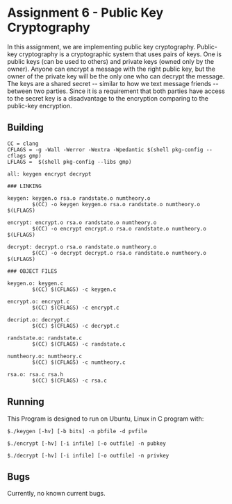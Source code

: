 # Assignment 6 - Public Key Cryptography

In this assignment, we are implementing public key cryptography. 
Public-key cryptography is a cryptographic system that uses pairs of keys. One is public keys (can be used to others) and private keys (owned only by the owner).
Anyone can encrypt a message with the right public key, but the owner of the private key will be the only one who can decrypt the message. 
The keys are a shared secret -- similar to how we text message friends --between two parties.
Since it is a requirement that both parties have access to the secret key is a disadvantage to the encryption comparing to the public-key encryption.

## Building

```
CC = clang
CFLAGS = -g -Wall -Werror -Wextra -Wpedantic $(shell pkg-config -- cflags gmp)
LFLAGS =  $(shell pkg-config --libs gmp)

all: keygen encrypt decrypt

### LINKING

keygen: keygen.o rsa.o randstate.o numtheory.o
        $(CC) -o keygen keygen.o rsa.o randstate.o numtheory.o $(LFLAGS)

encrypt: encrypt.o rsa.o randstate.o numtheory.o
        $(CC) -o encrypt encrypt.o rsa.o randstate.o numtheory.o $(LFLAGS)

decrypt: decrypt.o rsa.o randstate.o numtheory.o
        $(CC) -o decrypt decrypt.o rsa.o randstate.o numtheory.o $(LFLAGS)

### OBJECT FILES

keygen.o: keygen.c
        $(CC) $(CFLAGS) -c keygen.c

encrypt.o: encrypt.c
        $(CC) $(CFLAGS) -c encrypt.c

decript.o: decrypt.c
        $(CC) $(CFLAGS) -c decrypt.c

randstate.o: randstate.c
        $(CC) $(CFLAGS) -c randstate.c

numtheory.o: numtheory.c
        $(CC) $(CFLAGS) -c numtheory.c

rsa.o: rsa.c rsa.h
        $(CC) $(CFLAGS) -c rsa.c
```

## Running

This Program is designed to run on Ubuntu, Linux in C program with:

```
$./keygen [-hv] [-b bits] -n pbfile -d pvfile
```

```
$./encrypt [-hv] [-i infile] [-o outfile] -n pubkey
```

```
$./decrypt [-hv] [-i infile] [-o outfile] -n privkey
```

## Bugs
Currently, no known current bugs.

